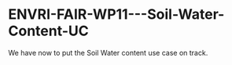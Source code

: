 # ENVRI-FAIR-WP11---Soil-Water-Content-UC
We have now to put the Soil Water content use case on track.
